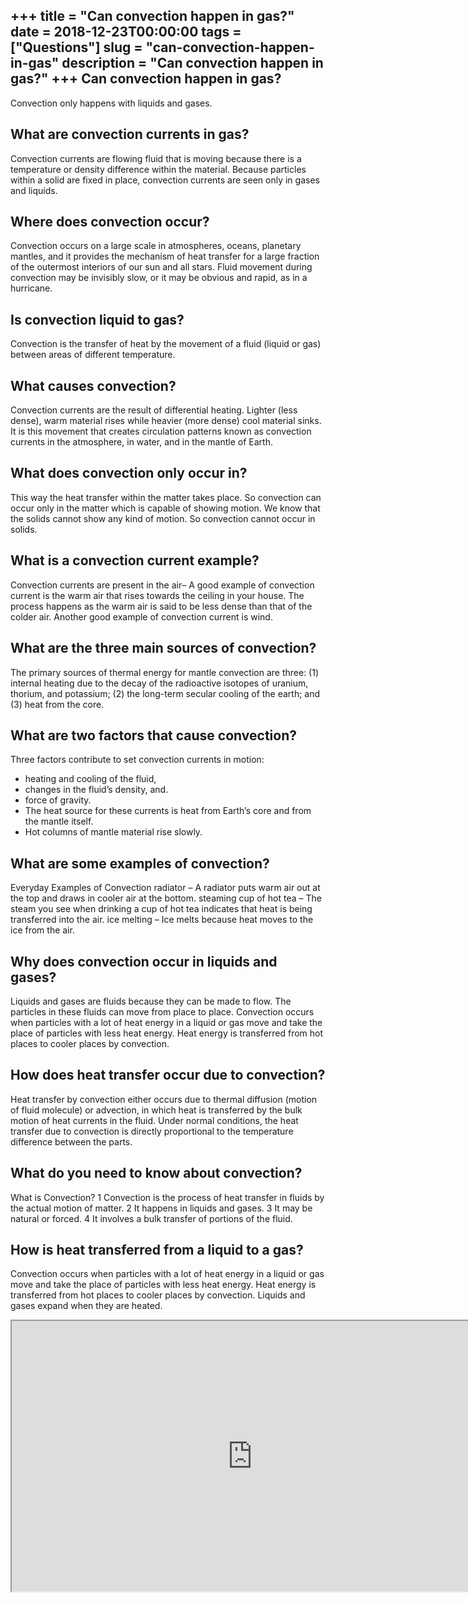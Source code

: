 +++
title = "Can convection happen in gas?"
date = 2018-12-23T00:00:00
tags = ["Questions"]
slug = "can-convection-happen-in-gas"
description = "Can convection happen in gas?"
+++
Can convection happen in gas?
-----------------------------

Convection only happens with liquids and gases.

What are convection currents in gas?
------------------------------------

Convection currents are flowing fluid that is moving because there is a temperature or density difference within the material. Because particles within a solid are fixed in place, convection currents are seen only in gases and liquids.

Where does convection occur?
----------------------------

Convection occurs on a large scale in atmospheres, oceans, planetary mantles, and it provides the mechanism of heat transfer for a large fraction of the outermost interiors of our sun and all stars. Fluid movement during convection may be invisibly slow, or it may be obvious and rapid, as in a hurricane.

Is convection liquid to gas?
----------------------------

Convection is the transfer of heat by the movement of a fluid (liquid or gas) between areas of different temperature.

What causes convection?
-----------------------

Convection currents are the result of differential heating. Lighter (less dense), warm material rises while heavier (more dense) cool material sinks. It is this movement that creates circulation patterns known as convection currents in the atmosphere, in water, and in the mantle of Earth.

What does convection only occur in?
-----------------------------------

This way the heat transfer within the matter takes place. So convection can occur only in the matter which is capable of showing motion. We know that the solids cannot show any kind of motion. So convection cannot occur in solids.

What is a convection current example?
-------------------------------------

Convection currents are present in the air– A good example of convection current is the warm air that rises towards the ceiling in your house. The process happens as the warm air is said to be less dense than that of the colder air. Another good example of convection current is wind.

What are the three main sources of convection?
----------------------------------------------

The primary sources of thermal energy for mantle convection are three: (1) internal heating due to the decay of the radioactive isotopes of uranium, thorium, and potassium; (2) the long-term secular cooling of the earth; and (3) heat from the core.

What are two factors that cause convection?
-------------------------------------------

Three factors contribute to set convection currents in motion:

- heating and cooling of the fluid,
- changes in the fluid’s density, and.
- force of gravity.
- The heat source for these currents is heat from Earth’s core and from the mantle itself.
- Hot columns of mantle material rise slowly.

What are some examples of convection?
-------------------------------------

Everyday Examples of Convection radiator – A radiator puts warm air out at the top and draws in cooler air at the bottom. steaming cup of hot tea – The steam you see when drinking a cup of hot tea indicates that heat is being transferred into the air. ice melting – Ice melts because heat moves to the ice from the air.

Why does convection occur in liquids and gases?
-----------------------------------------------

Liquids and gases are fluids because they can be made to flow. The particles in these fluids can move from place to place. Convection occurs when particles with a lot of heat energy in a liquid or gas move and take the place of particles with less heat energy. Heat energy is transferred from hot places to cooler places by convection.

How does heat transfer occur due to convection?
-----------------------------------------------

Heat transfer by convection either occurs due to thermal diffusion (motion of fluid molecule) or advection, in which heat is transferred by the bulk motion of heat currents in the fluid. Under normal conditions, the heat transfer due to convection is directly proportional to the temperature difference between the parts.

What do you need to know about convection?
------------------------------------------

What is Convection? 1 Convection is the process of heat transfer in fluids by the actual motion of matter. 2 It happens in liquids and gases. 3 It may be natural or forced. 4 It involves a bulk transfer of portions of the fluid.

How is heat transferred from a liquid to a gas?
-----------------------------------------------

Convection occurs when particles with a lot of heat energy in a liquid or gas move and take the place of particles with less heat energy. Heat energy is transferred from hot places to cooler places by convection. Liquids and gases expand when they are heated.

<iframe allow="accelerometer; autoplay; clipboard-write; encrypted-media; gyroscope; picture-in-picture" allowfullscreen="" class="__youtube_prefs__  epyt-is-override  no-lazyload" data-no-lazy="1" data-origheight="433" data-origwidth="770" data-skipgform_ajax_framebjll="" height="433" id="_ytid_64665" loading="lazy" src="https://www.youtube.com/embed/Ht1NmwlWaCo?enablejsapi=1&autoplay=0&cc_load_policy=0&cc_lang_pref=&iv_load_policy=1&loop=0&modestbranding=0&rel=1&fs=1&playsinline=0&autohide=2&theme=dark&color=red&controls=1&" title="YouTube player" width="770"></iframe>